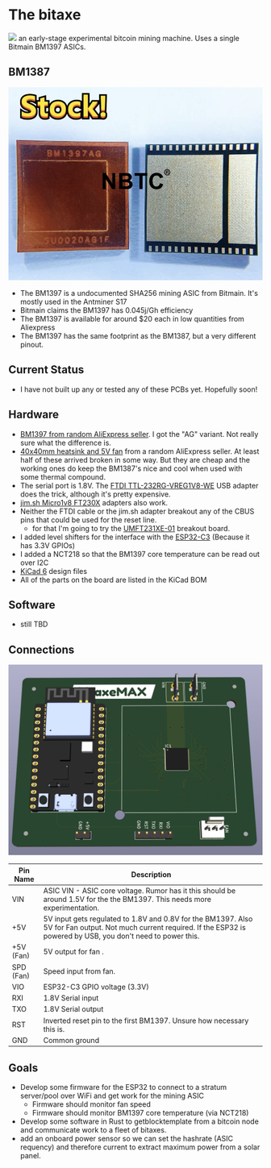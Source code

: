 # The bitaxe
![](doc/assembled.png)
an early-stage experimental bitcoin mining machine. Uses a single Bitmain BM1397 ASICs.

## BM1387
![BM1397 pic](doc/BM1397.png)

- The BM1397 is a undocumented SHA256 mining ASIC from Bitmain. It's mostly used in the Antminer S17
- Bitmain claims the BM1397 has 0.045j/Gh efficiency
- The BM1397 is available for around $20 each in low quantities from Aliexpress
- The BM1397 has the same footprint as the BM1387, but a very different pinout.

## Current Status
- I have not built up any or tested any of these PCBs yet. Hopefully soon!

## Hardware
- [BM1397 from random AliExpress seller](https://www.aliexpress.com/item/3256802274958527.html). I got the "AG" variant. Not really sure what the difference is.
- [40x40mm heatsink and 5V fan](https://www.aliexpress.com/item/2251832861666365.html) from a random AliExpress seller. At least half of these arrived broken in some way. But they are cheap and the working ones do keep the BM1387's nice and cool when used with some thermal compound.
- The serial port is 1.8V. The [FTDI TTL-232RG-VREG1V8-WE](https://www.digikey.com/en/products/detail/ftdi,-future-technology-devices-international-ltd/TTL-232RG-VREG1V8-WE/2441359) USB adapter does the trick, although it's pretty expensive.
- [jim.sh Micro1v8 FT230X](https://www.amazon.com/dp/B076B9YRMP) adapters also work.
- Neither the FTDI cable or the jim.sh adapter breakout any of the CBUS pins that could be used for the reset line.
    - for that I'm going to try the [UMFT231XE-01](https://www.digikey.com/en/products/detail/ftdi-future-technology-devices-international-ltd/UMFT231XE-01/4487117) breakout board.
- I added level shifters for the interface with the [ESP32-C3](https://docs.espressif.com/projects/esp-idf/en/latest/esp32c3/hw-reference/esp32c3/user-guide-devkitc-02.html#user-guide-c3-devkitc-02-v1-header-blocks) (Because it has 3.3V GPIOs)
- I added a NCT218 so that the BM1397 core temperature can be read out over I2C
- [KiCad 6](https://www.kicad.org) design files
- All of the parts on the board are listed in the KiCad BOM

## Software
- still TBD

## Connections
![](doc/render.png)

| Pin Name     | Description |
| ----------- | ----------- |
| VIN      | ASIC VIN - ASIC core voltage. Rumor has it this should be around 1.5V for the the BM1397. This needs more experimentation.       |
| +5V   | 5V input gets regulated to 1.8V and 0.8V for the BM1397. Also 5V for Fan output. Not much current required. If the ESP32 is powered by USB, you don't need to power this.       |
| +5V (Fan)   | 5V output for fan .       |
| SPD (Fan)   | Speed input from fan.       |
| VIO   | ESP32-C3 GPIO voltage (3.3V)       |
| RXI   | 1.8V Serial input        |
| TXO   | 1.8V Serial output        |
| RST   | Inverted reset pin to the first BM1397. Unsure how necessary this is.        |
| GND   | Common ground        |

## Goals
- Develop some firmware for the ESP32 to connect to a stratum server/pool over WiFi and get work for the mining ASIC
    - Firmware should monitor fan speed
    - Firmware should monitor BM1397 core temperature (via NCT218)
- Develop some software in Rust to getblocktemplate from a bitcoin node and communicate work to a fleet of bitaxes.
- add an onboard power sensor so we can set the hashrate (ASIC requency) and therefore current to extract maximum power from a solar panel.
